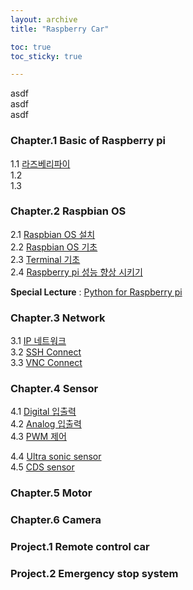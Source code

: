 ```yaml
---
layout: archive
title: "Raspberry Car"

toc: true
toc_sticky: true

---
```


asdf  
asdf  
asdf  

### Chapter.1 Basic of Raspberry pi
1.1 [라즈베리파이](https://music.youtube.com/)   
1.2   
1.3   

### Chapter.2 Raspbian OS
2.1 [Raspbian OS 설치]()  
2.2 [Raspbian OS 기초]()  
2.3 [Terminal 기초]()  
2.4 [Raspberry pi 성능 향상 시키기]()

**Special Lecture** : [Python for Raspberry pi]()
### Chapter.3 Network 
3.1 [IP 네트워크]()   
3.2 [SSH Connect]()  
3.3 [VNC Connect]()

### Chapter.4 Sensor
4.1 [Digital 입출력]()  
4.2 [Analog 입출력]()  
4.3 [PWM 제어]()  

4.4 [Ultra sonic sensor]()   
4.5 [CDS sensor]()  

### Chapter.5 Motor 

### Chapter.6 Camera

### Project.1 Remote control car

### Project.2 Emergency stop system

